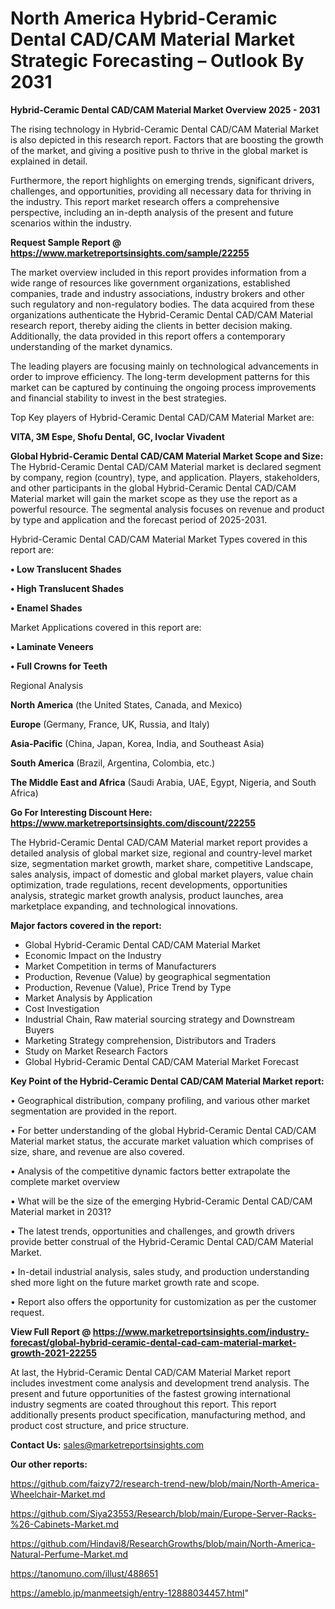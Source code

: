 # North America Hybrid-Ceramic Dental CAD/CAM Material Market Strategic Forecasting – Outlook By 2031

<Strong> Hybrid-Ceramic Dental CAD/CAM Material Market Overview 2025 - 2031</strong>

The rising technology in Hybrid-Ceramic Dental CAD/CAM Material Market is also depicted in this research report. Factors that are boosting the growth of the market, and giving a positive push to thrive in the global market is explained in detail.

Furthermore, the report highlights on emerging trends, significant drivers, challenges, and opportunities, providing all necessary data for thriving in the industry. This report market research offers a comprehensive perspective, including an in-depth analysis of the present and future scenarios within the industry.

<strong>Request Sample Report @ <a href=https://www.marketreportsinsights.com/sample/22255>https://www.marketreportsinsights.com/sample/22255</a></strong>

The market overview included in this report provides information from a wide range of resources like government organizations, established companies, trade and industry associations, industry brokers and other such regulatory and non-regulatory bodies. The data acquired from these organizations authenticate the Hybrid-Ceramic Dental CAD/CAM Material research report, thereby aiding the clients in better decision making. Additionally, the data provided in this report offers a contemporary understanding of the market dynamics.

The leading players are focusing mainly on technological advancements in order to improve efficiency. The long-term development patterns for this market can be captured by continuing the ongoing process improvements and financial stability to invest in the best strategies.

Top Key players of Hybrid-Ceramic Dental CAD/CAM Material Market are:

<strong>VITA, 3M Espe, Shofu Dental, GC, Ivoclar Vivadent</strong>

<strong><b>Global Hybrid-Ceramic Dental CAD/CAM Material Market Scope and Size:</b></strong>
The Hybrid-Ceramic Dental CAD/CAM Material market is declared segment by company, region (country), type, and application. Players, stakeholders, and other participants in the global Hybrid-Ceramic Dental CAD/CAM Material market will gain the market scope as they use the report as a powerful resource. The segmental analysis focuses on revenue and product by type and application and the forecast period of 2025-2031.

Hybrid-Ceramic Dental CAD/CAM Material Market Types covered in this report are:

<strong>• Low Translucent Shades

• High Translucent Shades

• Enamel Shades</strong>

Market Applications covered in this report are:

<strong>• Laminate Veneers

• Full Crowns for Teeth</strong> 

Regional Analysis

<strong>North America</strong> (the United States, Canada, and Mexico)

<strong>Europe</strong> (Germany, France, UK, Russia, and Italy)

<strong>Asia-Pacific</strong> (China, Japan, Korea, India, and Southeast Asia)

<strong>South America</strong> (Brazil, Argentina, Colombia, etc.)

<strong>The Middle East and Africa</strong> (Saudi Arabia, UAE, Egypt, Nigeria, and South Africa)

<strong>Go For Interesting Discount Here: <a href=https://www.marketreportsinsights.com/discount/22255>https://www.marketreportsinsights.com/discount/22255</a></strong>

The Hybrid-Ceramic Dental CAD/CAM Material market report provides a detailed analysis of global market size, regional and country-level market size, segmentation market growth, market share, competitive Landscape, sales analysis, impact of domestic and global market players, value chain optimization, trade regulations, recent developments, opportunities analysis, strategic market growth analysis, product launches, area marketplace expanding, and technological innovations.

<strong><b>Major factors covered in the report:</b></strong>
<ul>
  <li>Global Hybrid-Ceramic Dental CAD/CAM Material Market </li>
  <li>Economic Impact on the Industry</li>
  <li>Market Competition in terms of Manufacturers</li>
  <li>Production, Revenue (Value) by geographical segmentation</li>
  <li>Production, Revenue (Value), Price Trend by Type</li>
  <li>Market Analysis by Application</li>
  <li>Cost Investigation</li>
  <li>Industrial Chain, Raw material sourcing strategy and Downstream Buyers</li>
  <li>Marketing Strategy comprehension, Distributors and Traders</li>
  <li>Study on Market Research Factors</li>
  <li>Global Hybrid-Ceramic Dental CAD/CAM Material Market Forecast</li>
</ul>

<strong><b>Key Point of the Hybrid-Ceramic Dental CAD/CAM Material Market report:</b></strong>

• Geographical distribution, company profiling, and various other market segmentation are provided in the report.

• For better understanding of the global Hybrid-Ceramic Dental CAD/CAM Material market status, the accurate market valuation which comprises of size, share, and revenue are also covered.

• Analysis of the competitive dynamic factors better extrapolate the complete market overview

• What will be the size of the emerging Hybrid-Ceramic Dental CAD/CAM Material market in 2031?

• The latest trends, opportunities and challenges, and growth drivers provide better construal of the Hybrid-Ceramic Dental CAD/CAM Material Market.

• In-detail industrial analysis, sales study, and production understanding shed more light on the future market growth rate and scope.

• Report also offers the opportunity for customization as per the customer request.

<strong><b>View Full Report @ <a href=https://www.marketreportsinsights.com/industry-forecast/global-hybrid-ceramic-dental-cad-cam-material-market-growth-2021-22255>https://www.marketreportsinsights.com/industry-forecast/global-hybrid-ceramic-dental-cad-cam-material-market-growth-2021-22255</a></b></strong>


At last, the Hybrid-Ceramic Dental CAD/CAM Material Market report includes investment come analysis and development trend analysis. The present and future opportunities of the fastest growing international industry segments are coated throughout this report. This report additionally presents product specification, manufacturing method, and product cost structure, and price structure.

<strong>Contact Us:</strong>
sales@marketreportsinsights.com

<strong>Our other reports:</strong>

<a href=https://github.com/faizy72/research-trend-new/blob/main/North-America-Wheelchair-Market.md>https://github.com/faizy72/research-trend-new/blob/main/North-America-Wheelchair-Market.md</a>

<a href=https://github.com/Siya23553/Research/blob/main/Europe-Server-Racks-%26-Cabinets-Market.md>https://github.com/Siya23553/Research/blob/main/Europe-Server-Racks-%26-Cabinets-Market.md</a>

<a href=https://github.com/Hindavi8/ResearchGrowths/blob/main/North-America-Natural-Perfume-Market.md>https://github.com/Hindavi8/ResearchGrowths/blob/main/North-America-Natural-Perfume-Market.md</a>

<a href=https://tanomuno.com/illust/488651>https://tanomuno.com/illust/488651</a>

<a href=https://ameblo.jp/manmeetsigh/entry-12888034457.html>https://ameblo.jp/manmeetsigh/entry-12888034457.html</a>"
